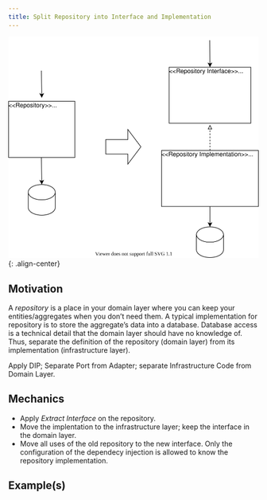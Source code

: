 ```yaml
---
title: Split Repository into Interface and Implementation
---
```


![](../../images/domain-driven-refactorings/tactical/split-repository.drawio.svg){: .align-center}

## Motivation

A *repository* is a place in your domain layer where you can keep your entities/aggregates when you don’t need them. A typical implementation for repository is to store the aggregate’s data into a database. Database access is a technical detail that the domain layer should have no knowledge of. Thus, separate the definition of the repository (domain layer) from its implementation (infrastructure layer).

Apply DIP; Separate Port from Adapter; separate Infrastructure Code from Domain Layer.

## Mechanics

- Apply *Extract Interface* on the repository.
- Move the implentation to the infrastructure layer; keep the interface in the domain layer.
- Move all uses of the old repository to the new interface. Only the configuration of the dependecy injection is allowed to know the repository implementation.

## Example(s)
